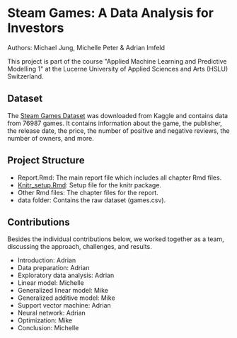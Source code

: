# Steam Games: A Data Analysis for Investors

Authors: Michael Jung, Michelle Peter & Adrian Imfeld

This project is part of the course "Applied Machine Learning and Predictive Modelling 1" at the Lucerne University of Applied Sciences and Arts (HSLU) Switzerland.

## Dataset

The [Steam Games Dataset](https://www.kaggle.com/datasets/fronkongames/steam-games-dataset) was downloaded from Kaggle and contains data from 76987 games. It contains information about the game, the publisher, the release date, the price, the number of positive and negative reviews, the number of owners, and more.

## Project Structure

- Report.Rmd: The main report file which includes all chapter Rmd files.
- [Knitr_setup.Rmd](Knitr_setup.Rmd): Setup file for the knitr package.
- Other Rmd files: The chapter files for the report.
- data folder: Contains the raw dataset (games.csv).

## Contributions

Besides the individual contributions below, we worked together as a team, discussing the approach, challenges, and results.

- Introduction: Adrian
- Data preparation: Adrian
- Exploratory data analysis: Adrian
- Linear model: Michelle
- Generalized linear model: Mike
- Generalized additive model: Mike
- Support vector machine: Adrian
- Neural network: Adrian
- Optimization: Mike
- Conclusion: Michelle
